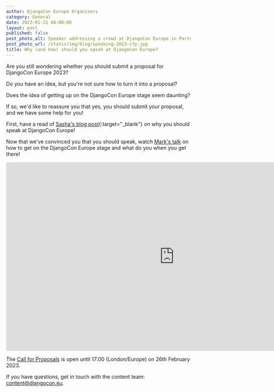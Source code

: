 ```yaml
---
author: DjangoCon Europe Organisers
category: General
date: 2023-01-31 08:00:00
layout: post
published: false
post_photo_alt: Speaker addressing a crowd at DjangoCon Europe in Porto
post_photo_url: /static/img/blog/speaking-2023-cfp.jpg
title: Why (and how) should you speak at DjangoCon Europe?
---
```


Are you still wondering whether you should submit a proposal for DjangoCon Europe 2023?  

Do you have an idea, but you're not sure how to turn it into a proposal?

Does the idea of getting up on the DjangoCon Europe stage seem daunting?

If so, we'd like to reassure you that yes, you should submit your proposal, and we have
some help for you!

First, have a read of [Sasha's blog post](https://web.archive.org/web/20190625135013/https://www.mxsasha.eu/blog/2015/03/11/why-you-should-speak/){:target="_blank"} on why you should speak at DjangoCon Europe!

Now that we've convinced you that you should speak, watch [Mark's talk](https://youtu.be/4rsL974kwsE) on how to get on the DjangoCon Europe stage and what do you when you get there!

<div class="responsive-embed widescreen">
  <iframe width="917" height="516" src="https://www.youtube.com/embed/4rsL974kwsE" frameborder="0" allow="accelerometer; autoplay; encrypted-media; gyroscope; picture-in-picture" webkitallowfullscreen mozallowfullscreen allowfullscreen></iframe>
</div>

The [Call for Proposals](https://pretalx.com/djangocon-europe-2023/cfp) is open until 17:00 (London/Europe) on 26th February 2023.


If you have questions, get in touch with the content team: [content@djangocon.eu](mailto:content@djangocon.eu).
